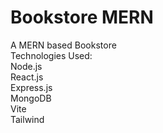 # Bookstore MERN

A MERN based Bookstore </br>
Technologies Used:</br>
Node.js </br>
React.js</br>
Express.js</br>
MongoDB</br>
Vite</br>
Tailwind</br>

